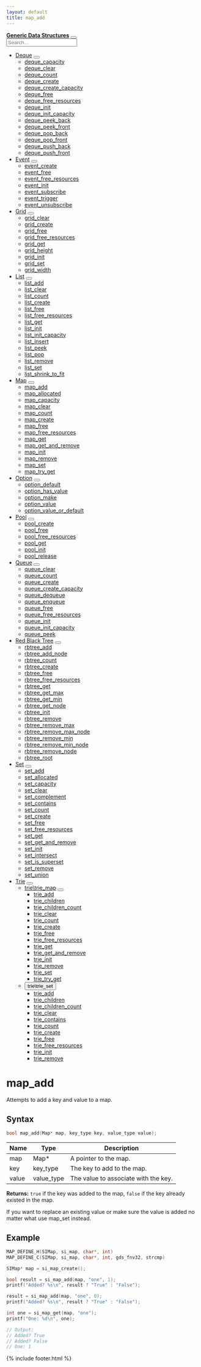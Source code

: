 ```yaml
---
layout: default
title: map_add
---
```

<div class="row">
<div class="col-md-3 side-nav text-light">
<nav class="navbar-dark">
<div class="d-inline-flex justify-content-between justify-content-md-center align-items-center w-100 py-2">
<b><a href="{{site.baseurl}}/">Generic Data Structures</a></b>
<button class="side-nav-button" type="button" data-toggle="collapse" data-target="#sidenav-container">
<span class="side-nav-button-image"></span>
</button>
</div>
<div class="collapse" id="sidenav-container">
<div class="d-flex justify-content-center">
<input class="form - control" type="text" name="search" id="search" placeholder="Search..." aria-label="Search">
</div>
<ul id="search-results" style="display: hidden;"></ul>
<ul id="nav-items">
<li>
<a href="{{site.baseurl}}/deque">Deque</a>
<button class="nav-dropdown"></button>
<ul class="nav-dropdown-container">
<li>
<a href="{{site.baseurl}}/deque/deque-capacity">deque_capacity</a>
</li>
<li>
<a href="{{site.baseurl}}/deque/deque-clear">deque_clear</a>
</li>
<li>
<a href="{{site.baseurl}}/deque/deque-count">deque_count</a>
</li>
<li>
<a href="{{site.baseurl}}/deque/deque-create">deque_create</a>
</li>
<li>
<a href="{{site.baseurl}}/deque/deque-create-capacity">deque_create_capacity</a>
</li>
<li>
<a href="{{site.baseurl}}/deque/deque-free">deque_free</a>
</li>
<li>
<a href="{{site.baseurl}}/deque/deque-free-resources">deque_free_resources</a>
</li>
<li>
<a href="{{site.baseurl}}/deque/deque-init">deque_init</a>
</li>
<li>
<a href="{{site.baseurl}}/deque/deque-init-capacity">deque_init_capacity</a>
</li>
<li>
<a href="{{site.baseurl}}/deque/deque-peek-back">deque_peek_back</a>
</li>
<li>
<a href="{{site.baseurl}}/deque/deque-peek-front">deque_peek_front</a>
</li>
<li>
<a href="{{site.baseurl}}/deque/deque-pop-back">deque_pop_back</a>
</li>
<li>
<a href="{{site.baseurl}}/deque/deque-pop-front">deque_pop_front</a>
</li>
<li>
<a href="{{site.baseurl}}/deque/deque-push-back">deque_push_back</a>
</li>
<li>
<a href="{{site.baseurl}}/deque/deque-push-front">deque_push_front</a>
</li>
</ul>
</li>
<li>
<a href="{{site.baseurl}}/event">Event</a>
<button class="nav-dropdown"></button>
<ul class="nav-dropdown-container">
<li>
<a href="{{site.baseurl}}/event/event-create">event_create</a>
</li>
<li>
<a href="{{site.baseurl}}/event/event-free">event_free</a>
</li>
<li>
<a href="{{site.baseurl}}/event/event-free-resources">event_free_resources</a>
</li>
<li>
<a href="{{site.baseurl}}/event/event-init">event_init</a>
</li>
<li>
<a href="{{site.baseurl}}/event/event-subscribe">event_subscribe</a>
</li>
<li>
<a href="{{site.baseurl}}/event/event-trigger">event_trigger</a>
</li>
<li>
<a href="{{site.baseurl}}/event/event-unsubscribe">event_unsubscribe</a>
</li>
</ul>
</li>
<li>
<a href="{{site.baseurl}}/grid">Grid</a>
<button class="nav-dropdown"></button>
<ul class="nav-dropdown-container">
<li>
<a href="{{site.baseurl}}/grid/grid-clear">grid_clear</a>
</li>
<li>
<a href="{{site.baseurl}}/grid/grid-create">grid_create</a>
</li>
<li>
<a href="{{site.baseurl}}/grid/grid-free">grid_free</a>
</li>
<li>
<a href="{{site.baseurl}}/grid/grid-free-resources">grid_free_resources</a>
</li>
<li>
<a href="{{site.baseurl}}/grid/grid-get">grid_get</a>
</li>
<li>
<a href="{{site.baseurl}}/grid/grid-height">grid_height</a>
</li>
<li>
<a href="{{site.baseurl}}/grid/grid-init">grid_init</a>
</li>
<li>
<a href="{{site.baseurl}}/grid/grid-set">grid_set</a>
</li>
<li>
<a href="{{site.baseurl}}/grid/grid-width">grid_width</a>
</li>
</ul>
</li>
<li>
<a href="{{site.baseurl}}/list">List</a>
<button class="nav-dropdown"></button>
<ul class="nav-dropdown-container">
<li>
<a href="{{site.baseurl}}/list/list-add">list_add</a>
</li>
<li>
<a href="{{site.baseurl}}/list/list-clear">list_clear</a>
</li>
<li>
<a href="{{site.baseurl}}/list/list-count">list_count</a>
</li>
<li>
<a href="{{site.baseurl}}/list/list-create">list_create</a>
</li>
<li>
<a href="{{site.baseurl}}/list/list-free">list_free</a>
</li>
<li>
<a href="{{site.baseurl}}/list/list-free-resources">list_free_resources</a>
</li>
<li>
<a href="{{site.baseurl}}/list/list-get">list_get</a>
</li>
<li>
<a href="{{site.baseurl}}/list/list-init">list_init</a>
</li>
<li>
<a href="{{site.baseurl}}/list/list-init-capacity">list_init_capacity</a>
</li>
<li>
<a href="{{site.baseurl}}/list/list-insert">list_insert</a>
</li>
<li>
<a href="{{site.baseurl}}/list/list-peek">list_peek</a>
</li>
<li>
<a href="{{site.baseurl}}/list/list-pop">list_pop</a>
</li>
<li>
<a href="{{site.baseurl}}/list/list-remove">list_remove</a>
</li>
<li>
<a href="{{site.baseurl}}/list/list-set">list_set</a>
</li>
<li>
<a href="{{site.baseurl}}/list/list-shrink-to-fit">list_shrink_to_fit</a>
</li>
</ul>
</li>
<li>
<a href="{{site.baseurl}}/map">Map</a>
<button class="nav-dropdown active"></button>
<ul class="nav-dropdown-container" style="display: block;">
<li>
<a href="{{site.baseurl}}/map/map-add">map_add</a>
</li>
<li>
<a href="{{site.baseurl}}/map/map-allocated">map_allocated</a>
</li>
<li>
<a href="{{site.baseurl}}/map/map-capacity">map_capacity</a>
</li>
<li>
<a href="{{site.baseurl}}/map/map-clear">map_clear</a>
</li>
<li>
<a href="{{site.baseurl}}/map/map-count">map_count</a>
</li>
<li>
<a href="{{site.baseurl}}/map/map-create">map_create</a>
</li>
<li>
<a href="{{site.baseurl}}/map/map-free">map_free</a>
</li>
<li>
<a href="{{site.baseurl}}/map/map-free-resources">map_free_resources</a>
</li>
<li>
<a href="{{site.baseurl}}/map/map-get">map_get</a>
</li>
<li>
<a href="{{site.baseurl}}/map/map-get-and-remove">map_get_and_remove</a>
</li>
<li>
<a href="{{site.baseurl}}/map/map-init">map_init</a>
</li>
<li>
<a href="{{site.baseurl}}/map/map-remove">map_remove</a>
</li>
<li>
<a href="{{site.baseurl}}/map/map-set">map_set</a>
</li>
<li>
<a href="{{site.baseurl}}/map/map-try-get">map_try_get</a>
</li>
</ul>
</li>
<li>
<a href="{{site.baseurl}}/option">Option</a>
<button class="nav-dropdown"></button>
<ul class="nav-dropdown-container">
<li>
<a href="{{site.baseurl}}/option/option-default">option_default</a>
</li>
<li>
<a href="{{site.baseurl}}/option/option-has-value">option_has_value</a>
</li>
<li>
<a href="{{site.baseurl}}/option/option-make">option_make</a>
</li>
<li>
<a href="{{site.baseurl}}/option/option-value">option_value</a>
</li>
<li>
<a href="{{site.baseurl}}/option/option-value-or-default">option_value_or_default</a>
</li>
</ul>
</li>
<li>
<a href="{{site.baseurl}}/pool">Pool</a>
<button class="nav-dropdown"></button>
<ul class="nav-dropdown-container">
<li>
<a href="{{site.baseurl}}/pool/pool-create">pool_create</a>
</li>
<li>
<a href="{{site.baseurl}}/pool/pool-free">pool_free</a>
</li>
<li>
<a href="{{site.baseurl}}/pool/pool-free-resources">pool_free_resources</a>
</li>
<li>
<a href="{{site.baseurl}}/pool/pool-get">pool_get</a>
</li>
<li>
<a href="{{site.baseurl}}/pool/pool-init">pool_init</a>
</li>
<li>
<a href="{{site.baseurl}}/pool/pool-release">pool_release</a>
</li>
</ul>
</li>
<li>
<a href="{{site.baseurl}}/queue">Queue</a>
<button class="nav-dropdown"></button>
<ul class="nav-dropdown-container">
<li>
<a href="{{site.baseurl}}/queue/queue-clear">queue_clear</a>
</li>
<li>
<a href="{{site.baseurl}}/queue/queue-count">queue_count</a>
</li>
<li>
<a href="{{site.baseurl}}/queue/queue-create">queue_create</a>
</li>
<li>
<a href="{{site.baseurl}}/queue/queue-create-capacity">queue_create_capacity</a>
</li>
<li>
<a href="{{site.baseurl}}/queue/queue-dequeue">queue_dequeue</a>
</li>
<li>
<a href="{{site.baseurl}}/queue/queue-enqueue">queue_enqueue</a>
</li>
<li>
<a href="{{site.baseurl}}/queue/queue-free">queue_free</a>
</li>
<li>
<a href="{{site.baseurl}}/queue/queue-free-resources">queue_free_resources</a>
</li>
<li>
<a href="{{site.baseurl}}/queue/queue-init">queue_init</a>
</li>
<li>
<a href="{{site.baseurl}}/queue/queue-init-capacity">queue_init_capacity</a>
</li>
<li>
<a href="{{site.baseurl}}/queue/queue-peek">queue_peek</a>
</li>
</ul>
</li>
<li>
<a href="{{site.baseurl}}/redblacktree">Red Black Tree</a>
<button class="nav-dropdown"></button>
<ul class="nav-dropdown-container">
<li>
<a href="{{site.baseurl}}/redblacktree/rbtree-add">rbtree_add</a>
</li>
<li>
<a href="{{site.baseurl}}/redblacktree/rbtree-add-node">rbtree_add_node</a>
</li>
<li>
<a href="{{site.baseurl}}/redblacktree/rbtree-count">rbtree_count</a>
</li>
<li>
<a href="{{site.baseurl}}/redblacktree/rbtree-create">rbtree_create</a>
</li>
<li>
<a href="{{site.baseurl}}/redblacktree/rbtree-free">rbtree_free</a>
</li>
<li>
<a href="{{site.baseurl}}/redblacktree/rbtree-free-resources">rbtree_free_resources</a>
</li>
<li>
<a href="{{site.baseurl}}/redblacktree/rbtree-get">rbtree_get</a>
</li>
<li>
<a href="{{site.baseurl}}/redblacktree/rbtree-get-max">rbtree_get_max</a>
</li>
<li>
<a href="{{site.baseurl}}/redblacktree/rbtree-get-min">rbtree_get_min</a>
</li>
<li>
<a href="{{site.baseurl}}/redblacktree/rbtree-get-node">rbtree_get_node</a>
</li>
<li>
<a href="{{site.baseurl}}/redblacktree/rbtree-init">rbtree_init</a>
</li>
<li>
<a href="{{site.baseurl}}/redblacktree/rbtree-remove">rbtree_remove</a>
</li>
<li>
<a href="{{site.baseurl}}/redblacktree/rbtree-remove-max">rbtree_remove_max</a>
</li>
<li>
<a href="{{site.baseurl}}/redblacktree/rbtree-remove-max-node">rbtree_remove_max_node</a>
</li>
<li>
<a href="{{site.baseurl}}/redblacktree/rbtree-remove-min">rbtree_remove_min</a>
</li>
<li>
<a href="{{site.baseurl}}/redblacktree/rbtree-remove-min-node">rbtree_remove_min_node</a>
</li>
<li>
<a href="{{site.baseurl}}/redblacktree/rbtree-remove-node">rbtree_remove_node</a>
</li>
<li>
<a href="{{site.baseurl}}/redblacktree/rbtree-root">rbtree_root</a>
</li>
</ul>
</li>
<li>
<a href="{{site.baseurl}}/set">Set</a>
<button class="nav-dropdown"></button>
<ul class="nav-dropdown-container">
<li>
<a href="{{site.baseurl}}/set/set-add">set_add</a>
</li>
<li>
<a href="{{site.baseurl}}/set/set-allocated">set_allocated</a>
</li>
<li>
<a href="{{site.baseurl}}/set/set-capacity">set_capacity</a>
</li>
<li>
<a href="{{site.baseurl}}/set/set-clear">set_clear</a>
</li>
<li>
<a href="{{site.baseurl}}/set/set-complement">set_complement</a>
</li>
<li>
<a href="{{site.baseurl}}/set/set-contains">set_contains</a>
</li>
<li>
<a href="{{site.baseurl}}/set/set-count">set_count</a>
</li>
<li>
<a href="{{site.baseurl}}/set/set-create">set_create</a>
</li>
<li>
<a href="{{site.baseurl}}/set/set-free">set_free</a>
</li>
<li>
<a href="{{site.baseurl}}/set/set-free-resources">set_free_resources</a>
</li>
<li>
<a href="{{site.baseurl}}/set/set-get">set_get</a>
</li>
<li>
<a href="{{site.baseurl}}/set/set-get-and-remove">set_get_and_remove</a>
</li>
<li>
<a href="{{site.baseurl}}/set/set-init">set_init</a>
</li>
<li>
<a href="{{site.baseurl}}/set/set-intersect">set_intersect</a>
</li>
<li>
<a href="{{site.baseurl}}/set/set-is-superset">set_is_superset</a>
</li>
<li>
<a href="{{site.baseurl}}/set/set-remove">set_remove</a>
</li>
<li>
<a href="{{site.baseurl}}/set/set-union">set_union</a>
</li>
</ul>
</li>
<li>
<a href="{{site.baseurl}}/trie">Trie</a>
<button class="nav-dropdown"></button>
<ul class="nav-dropdown-container">
<li>
<a href="{{site.baseurl}}/trie/trie/trie-map">trie\trie_map</a>
<button class="nav-dropdown"></button>
<ul class="nav-dropdown-container">
<li>
<a href="{{site.baseurl}}/trie/trie/trie-map/trie-add">trie_add</a>
</li>
<li>
<a href="{{site.baseurl}}/trie/trie/trie-map/trie-children">trie_children</a>
</li>
<li>
<a href="{{site.baseurl}}/trie/trie/trie-map/trie-children-count">trie_children_count</a>
</li>
<li>
<a href="{{site.baseurl}}/trie/trie/trie-map/trie-clear">trie_clear</a>
</li>
<li>
<a href="{{site.baseurl}}/trie/trie/trie-map/trie-count">trie_count</a>
</li>
<li>
<a href="{{site.baseurl}}/trie/trie/trie-map/trie-create">trie_create</a>
</li>
<li>
<a href="{{site.baseurl}}/trie/trie/trie-map/trie-free">trie_free</a>
</li>
<li>
<a href="{{site.baseurl}}/trie/trie/trie-map/trie-free-resources">trie_free_resources</a>
</li>
<li>
<a href="{{site.baseurl}}/trie/trie/trie-map/trie-get">trie_get</a>
</li>
<li>
<a href="{{site.baseurl}}/trie/trie/trie-map/trie-get-and-remove">trie_get_and_remove</a>
</li>
<li>
<a href="{{site.baseurl}}/trie/trie/trie-map/trie-init">trie_init</a>
</li>
<li>
<a href="{{site.baseurl}}/trie/trie/trie-map/trie-remove">trie_remove</a>
</li>
<li>
<a href="{{site.baseurl}}/trie/trie/trie-map/trie-set">trie_set</a>
</li>
<li>
<a href="{{site.baseurl}}/trie/trie/trie-map/trie-try-get">trie_try_get</a>
</li>
</ul>
</li>
<li>
<button class="nav-dropdown">trie\trie_set</button>
<ul class="nav-dropdown-container">
<li>
<a href="{{site.baseurl}}/trie/trie/trie-set/trie-add">trie_add</a>
</li>
<li>
<a href="{{site.baseurl}}/trie/trie/trie-set/trie-children">trie_children</a>
</li>
<li>
<a href="{{site.baseurl}}/trie/trie/trie-set/trie-children-count">trie_children_count</a>
</li>
<li>
<a href="{{site.baseurl}}/trie/trie/trie-set/trie-clear">trie_clear</a>
</li>
<li>
<a href="{{site.baseurl}}/trie/trie/trie-set/trie-contains">trie_contains</a>
</li>
<li>
<a href="{{site.baseurl}}/trie/trie/trie-set/trie-count">trie_count</a>
</li>
<li>
<a href="{{site.baseurl}}/trie/trie/trie-set/trie-create">trie_create</a>
</li>
<li>
<a href="{{site.baseurl}}/trie/trie/trie-set/trie-free">trie_free</a>
</li>
<li>
<a href="{{site.baseurl}}/trie/trie/trie-set/trie-free-resources">trie_free_resources</a>
</li>
<li>
<a href="{{site.baseurl}}/trie/trie/trie-set/trie-init">trie_init</a>
</li>
<li>
<a href="{{site.baseurl}}/trie/trie/trie-set/trie-remove">trie_remove</a>
</li>
</ul>
</li>
</ul>
</li>
</ul>
</div>
</nav>
</div>
<div class="col-md-3"></div>
<div class="col-md-8" markdown="1">

# map_add

Attempts to add a key and value to a map.

## Syntax

```c
bool map_add(Map* map, key_type key, value_type value);
```

| Name | Type | Description |
| --- | --- | --- |
| map | Map* | A pointer to the map. |
| key | key_type | The key to add to the map. |
| value | value_type | The value to associate with the key. |

**Returns:** `true` if the key was added to the map, `false` if the key already existed in the map.

If you want to replace an existing value or make sure the value is added no matter what use map_set instead.

## Example

```c
MAP_DEFINE_H(SIMap, si_map, char*, int)
MAP_DEFINE_C(SIMap, si_map, char*, int, gds_fnv32, strcmp)

SIMap* map = si_map_create();

bool result = si_map_add(map, "one", 1);
printf("Added? %s\n", result ? "True" : "False");

result = si_map_add(map, "one", 0);
printf("Added? %s\n", result ? "True" : "False");

int one = si_map_get(map, "one");
printf("One: %d\n", one);

// Output:
// Added? True
// Added? False
// One: 1
```

{% include footer.html %}

</div>
</div>
